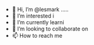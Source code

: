 - 👋 Hi, I’m @lesmark .....
- 👀 I’m interested i
- 🌱 I’m currently learni
- 💞️ I’m looking to collaborate on 
- 📫 How to reach me 

<!---
lesmark/lesmark is a ✨ special ✨ repository because its `README.md` (this file) appears on your GitHub profile.
You can click the Preview link to take a look at your changes.
--->
